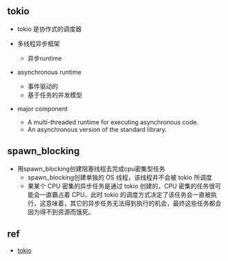 ## tokio
+ tokio 是协作式的调度器

+ 多线程异步框架
    + 异步runtime

+ asynchronous runtime
    + 事件驱动的
    + 基于任务的并发模型

+ major component
    + A multi-threaded runtime for executing asynchronous code.
    + An asynchronous version of the standard library.



## spawn_blocking
+ 用spawn_blocking创建阻塞线程去完成cpu密集型任务
    + spawn_blocking创建单独的 OS 线程，该线程并不会被 tokio 所调度
    + 果某个 CPU 密集的异步任务是通过 tokio 创建的，CPU 密集的任务很可能会一直霸占着 CPU，此时 tokio 的调度方式决定了该任务会一直被执行，这意味着，其它的异步任务无法得到执行的机会，最终这些任务都会因为得不到资源而饿死。


## ref
+ [tokio](https://tokio.rs/tokio/tutorial)